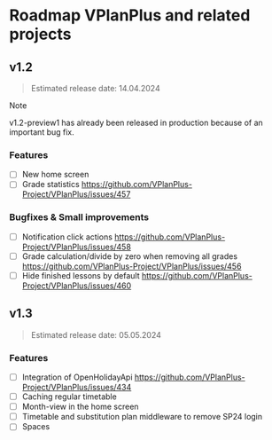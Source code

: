 # Roadmap VPlanPlus and related projects

## v1.2
> Estimated release date: 14.04.2024

> [!NOTE]
> v1.2-preview1 has already been released in production because of an important bug fix.

### Features
- [ ] New home screen
- [ ] Grade statistics https://github.com/VPlanPlus-Project/VPlanPlus/issues/457

### Bugfixes & Small improvements
- [ ] Notification click actions https://github.com/VPlanPlus-Project/VPlanPlus/issues/458
- [ ] Grade calculation/divide by zero when removing all grades https://github.com/VPlanPlus-Project/VPlanPlus/issues/456
- [ ] Hide finished lessons by default https://github.com/VPlanPlus-Project/VPlanPlus/issues/460

## v1.3
> Estimated release date: 05.05.2024

### Features
- [ ] Integration of OpenHolidayApi https://github.com/VPlanPlus-Project/VPlanPlus/issues/434
- [ ] Caching regular timetable
- [ ] Month-view in the home screen
- [ ] Timetable and substitution plan middleware to remove SP24 login
- [ ] Spaces
